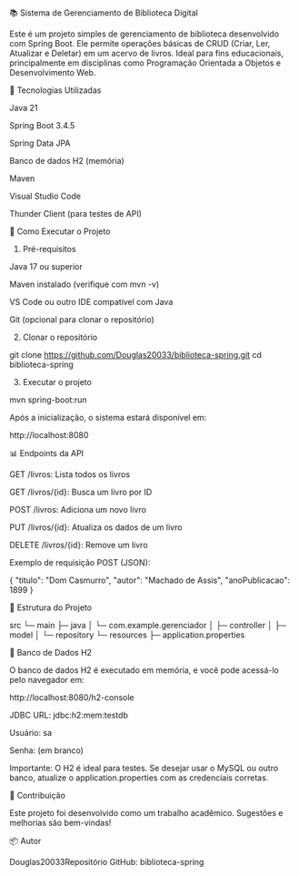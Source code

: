 📚 Sistema de Gerenciamento de Biblioteca Digital

Este é um projeto simples de gerenciamento de biblioteca desenvolvido com Spring Boot. Ele permite operações básicas de CRUD (Criar, Ler, Atualizar e Deletar) em um acervo de livros. Ideal para fins educacionais, principalmente em disciplinas como Programação Orientada a Objetos e Desenvolvimento Web.

🔧 Tecnologias Utilizadas

Java 21

Spring Boot 3.4.5

Spring Data JPA

Banco de dados H2 (memória)

Maven

Visual Studio Code

Thunder Client (para testes de API)

🚀 Como Executar o Projeto

1. Pré-requisitos

Java 17 ou superior

Maven instalado (verifique com mvn -v)

VS Code ou outro IDE compatível com Java

Git (opcional para clonar o repositório)

2. Clonar o repositório

git clone https://github.com/Douglas20033/biblioteca-spring.git
cd biblioteca-spring

3. Executar o projeto

mvn spring-boot:run

Após a inicialização, o sistema estará disponível em:

http://localhost:8080

📊 Endpoints da API

GET /livros: Lista todos os livros

GET /livros/{id}: Busca um livro por ID

POST /livros: Adiciona um novo livro

PUT /livros/{id}: Atualiza os dados de um livro

DELETE /livros/{id}: Remove um livro

Exemplo de requisição POST (JSON):

{
  "titulo": "Dom Casmurro",
  "autor": "Machado de Assis",
  "anoPublicacao": 1899
}

📁 Estrutura do Projeto

src
└─ main
   ├─ java
   │  └─ com.example.gerenciador
   │     ├─ controller
   │     ├─ model
   │     └─ repository
   └─ resources
      ├─ application.properties

🚧 Banco de Dados H2

O banco de dados H2 é executado em memória, e você pode acessá-lo pelo navegador em:

http://localhost:8080/h2-console

JDBC URL: jdbc:h2:mem:testdb

Usuário: sa

Senha: (em branco)

Importante: O H2 é ideal para testes. Se desejar usar o MySQL ou outro banco, atualize o application.properties com as credenciais corretas.

🙌 Contribuição

Este projeto foi desenvolvido como um trabalho acadêmico. Sugestões e melhorias são bem-vindas!

📦 Autor

Douglas20033Repositório GitHub: biblioteca-spring

